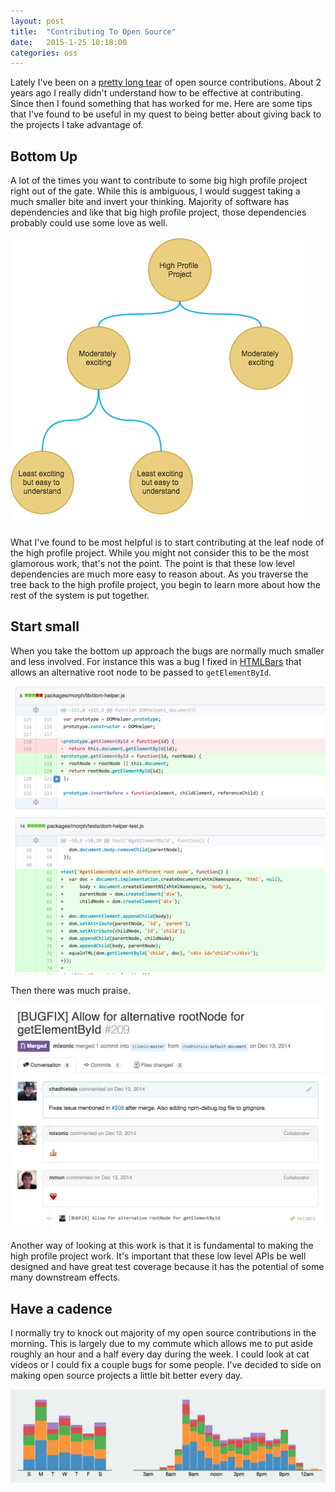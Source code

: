 ```yaml
---
layout: post
title:  "Contributing To Open Source"
date:   2015-1-25 10:18:00
categories: oss
---
```


Lately I've been on a [pretty long tear](https://github.com/chadhietala) of open source contributions.  About 2 years ago I really didn't understand how to be effective at contributing. Since then I found something that has worked for me.  Here are some tips that I've found to be useful in my quest to being better about giving back to the projects I take advantage of.

## Bottom Up
A lot of the times you want to contribute to some big high profile project right out of the gate.  While this is ambiguous, I would suggest taking a much smaller bite and invert your thinking.  Majority of software has dependencies and like that big high profile project, those dependencies probably could use some love as well.

![OSS Dependency Tree](/assets/images/oss-tree.png "OSS Dependency Tree")

What I've found to be most helpful is to start contributing at the leaf node of the high profile project. While you might not consider this to be the most glamorous work, that's not the point.  The point is that these low level dependencies are much more easy to reason about.  As you traverse the tree back to the high profile project, you begin to learn more about how the rest of the system is put together.

## Start small

When you take the bottom up approach the bugs are normally much smaller and less involved. For instance this was a bug I fixed in [HTMLBars](https://github.com/tildeio/htmlbars) that allows an alternative root node to be passed to `getElementById`.

![getElementById Bug](/assets/images/getElementById-bug.png "getElmentById Bug")

Then there was much praise.

![getElementById Bug Praise](/assets/images/getElementById-bug-praise.png "getElementById Bug Praise")

Another way of looking at this work is that it is fundamental to making the high profile project work. It's important that these low level APIs be well designed and have great test coverage because it has the potential of some many downstream effects.

## Have a cadence

I normally try to knock out majority of my open source contributions in the morning. This is largely due to my commute which allows me to put aside roughly an hour and a half every day during the week.  I could look at cat videos or I could fix a couple bugs for some people. I've decided to side on making open source projects a little bit better every day.

![Contribution Histogram](/assets/images/contributions-histogram.png "Contribution Histogram")

